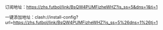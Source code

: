 订阅地址：https://zhs.futbol/link/BsQW4PUMFizheWHZ?is_ss=5&dns=1&tj=1

一键添加地址：clash://install-config?url=https://zhs.futbol/link/BsQW4PUMFizheWHZ?is_ss=5%26dns=1%26tj=1

